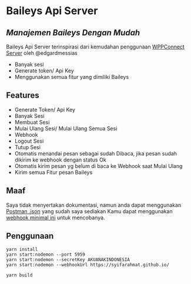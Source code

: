 # Baileys Api Server
## _Manajemen Baileys Dengan Mudah_

Baileys Api Server terinspirasi dari kemudahan penggunaan [WPPConnect Server](https://github.com/wppconnect-team/wppconnect-server) oleh @edgardmessias

- Banyak sesi
- Generate token/ Api Key
- Menggunakan semua fitur yang dimiliki Baileys

## Features

- Generate Token/ Api Key
- Banyak Sesi
- Membuat Sesi
- Mulai Ulang Sesi/ Mulai Ulang Semua Sesi
- Webhook
- Logout Sesi
- Tutup Sesi
- Otomatis menandai pesan sebagai sudah Dibaca, jika pesan sudah dikirim ke webhook dengan status Ok
- Otomatis kirim pesan yg belum di baca ke Webhook saat Mulai Ulang
- Kirim semua Fitur pesan Baileys

## Maaf
Saya tidak menyertakan dokumentasi, namun anda dapat menggunakan [Postman .json](https://github.com/syifarahmat/baileys.api.server/blob/main/postman.json) yang sudah saya sediakan
Kamu dapat menggunakan [webhook minimal ini](https://github.com/syifarahmat/webhook) untuk mencobanya.

## Penggunaan

    yarn install
    yarn start:nodemon --port 5959 
    yarn start:nodemon --secretKey AKUANAKINDONESIA
    yarn start:nodemon --webhookUrl https://syifarahmat.github.io/

    yarn build
    
